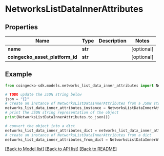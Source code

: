 # NetworksListDataInnerAttributes


## Properties

Name | Type | Description | Notes
------------ | ------------- | ------------- | -------------
**name** | **str** |  | [optional] 
**coingecko_asset_platform_id** | **str** |  | [optional] 

## Example

```python
from coingecko-sdk.models.networks_list_data_inner_attributes import NetworksListDataInnerAttributes

# TODO update the JSON string below
json = "{}"
# create an instance of NetworksListDataInnerAttributes from a JSON string
networks_list_data_inner_attributes_instance = NetworksListDataInnerAttributes.from_json(json)
# print the JSON string representation of the object
print(NetworksListDataInnerAttributes.to_json())

# convert the object into a dict
networks_list_data_inner_attributes_dict = networks_list_data_inner_attributes_instance.to_dict()
# create an instance of NetworksListDataInnerAttributes from a dict
networks_list_data_inner_attributes_from_dict = NetworksListDataInnerAttributes.from_dict(networks_list_data_inner_attributes_dict)
```
[[Back to Model list]](../README.md#documentation-for-models) [[Back to API list]](../README.md#documentation-for-api-endpoints) [[Back to README]](../README.md)


